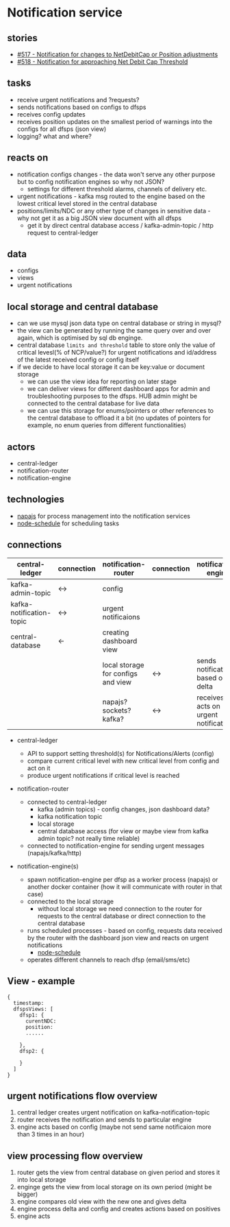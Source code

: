 Notification service
====================

stories
-------
* [#517 - Notification for changes to NetDebitCap or Position adjustments](https://github.com/mojaloop/project/issues/517)
* [#518 - Notification for approaching Net Debit Cap Threshold](https://github.com/mojaloop/project/issues/518)

tasks
--------
* receive urgent notifications and ?requests?
* sends notifications based on configs to dfsps
* receives config updates
* receives position updates on the smallest period of warnings into the configs for all dfsps (json view)
* logging? what and where?

reacts on 
----------------------
* notification configs changes - the data won't serve any other purpose but to config notification engines so why not JSON?
  * settings for different threshold alarms, channels of delivery etc.
* urgent notifications - kafka msg routed to the engine based on the lowest critical level stored in the central database 
* positions/limits/NDC or any other type of changes in sensitive data - why not get it as a big JSON view document with all dfsps
  * get it by direct central database access / kafka-admin-topic / http request to central-ledger

data
----
* configs
* views
* urgent notifications

local storage and central database
-----------------------------------
* can we use mysql json data type on central database or string in mysql?
* the view can be generated by running the same query over and over again, which is optimised by sql db enginge.
* central database `limits and threshold` table to store only the value of critical levesl(% of NCP/value?) for urgent notifications and id/address of the latest received config or config itself
* if we decide to have local storage it can be key:value or document storage
  * we can use the view idea for reporting on later stage
  * we can deliver views for different dashboard apps for admin and troubleshooting purposes to the dfsps. HUB admin might be connected to the central database for live data
  * we can use this storage for enums/pointers or other references to the central database to offload it a bit (no updates of pointers for example, no enum queries from different functionalities)

actors
-------------------
* central-ledger
* notification-router
* notification-engine

technologies
------------
* [napajs](https://github.com/Microsoft/napajs) for process management into the notification services
* [node-schedule](https://www.npmjs.com/package/node-schedule) for scheduling tasks


connections
-------------------
|central-ledger| connection |notification-router| connection |notification-engine|
|-|-|-|-|-|
|kafka-admin-topic| <->|config|||              
|kafka-notification-topic|<->|urgent notificaions|||
|central-database |<-| creating dashboard view||| 
||| local storage for configs and view | <->| sends notifications based on delta |
|||napajs? sockets? kafka?| <->| receives and acts on urgent notifications|

* central-ledger
  * API to support setting threshold(s) for Notifications/Alerts (config)
  * compare current critical level with new critical level from config and act on it
  * produce urgent notifications if critical level is reached
  
* notification-router
  * connected to central-ledger
    * kafka (admin topics) - config changes, json dashboard data?
    * kafka notification topic
    * local storage
    * central database access (for view or maybe view from kafka admin topic? not really time reliable)
  * connected to notification-engine for sending urgent messages (napajs/kafka/http)

* notification-engine(s)
  * spawn notification-engine per dfsp as a worker process (napajs) or another docker container (how it will communicate with router in that case)
  * connected to the local storage
    * without local storage we need connection to the router for requests to the central database or direct connection to the central database
  * runs scheduled processes - based on config, requests data received by the router with the dashboard json view and reacts on urgent notifications
    * [node-schedule](https://www.npmjs.com/package/node-schedule)
  * operates different channels to reach dfsp (email/sms/etc)

View - example 
--------------
```
{
  timestamp: 
  dfspsViews: [
    dfsp1: {
      curentNDC:
      position:
      ......

    },
    dfsp2: {

    }
  ]
}
```
urgent notifications flow overview
----------------------------------
1. central ledger creates urgent notification on kafka-notification-topic
2. router receives the notification and sends to particular engine
3. engine acts based on config (maybe not send same notificaion more than 3 times in an hour)

view processing flow overview
-----------------------------
1. router gets the view from central database on given period and stores it into local storage
2. enginge gets the view from local storage on its own period (might be bigger)
3. engine compares old view with the new one and gives delta
4. engine process delta and config and creates actions based on positives
5. engine acts

